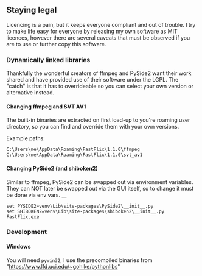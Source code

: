 ## Staying legal

Licencing is a pain, but it keeps everyone compliant and out of trouble. I try to make life easy for everyone
by releasing my own software as MIT licences, however there are several caveats that must be observed if you
are to use or further copy this software.

### Dynamically linked libraries

Thankfully the wonderful creators of ffmpeg and PySide2 want their work shared and have provided use of their
software under the LGPL. The "catch" is that it has to overrideable so you can select your own version or
alternative instead.

#### Changing ffmpeg and SVT AV1

The built-in binaries are extracted on first load-up to you're roaming user directory, so you can find and
override them with your own versions.

Example paths:

```
C:\Users\me\AppData\Roaming\FastFlix\1.1.0\ffmpeg
C:\Users\me\AppData\Roaming\FastFlix\1.1.0\svt_av1
```

#### Changing PySide2 (and shiboken2)

Similar to ffmpeg, PySide2 can be swapped out via environment variables. They can NOT later be swapped
out via the GUI itself, so to change it must be done via env vars.
__
```
set PYSIDE2=venv\Lib\site-packages\PySide2\__init__.py
set SHIBOKEN2=venv\Lib\site-packages\shiboken2\__init__.py
FastFlix.exe
```

### Development

#### Windows

You will need `pywin32`, I use the precompiled binaries from "https://www.lfd.uci.edu/~gohlke/pythonlibs"


